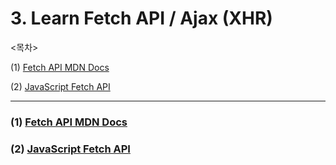 # 3. Learn Fetch API / Ajax (XHR)

<목차>

(1) [Fetch API MDN Docs](#1-fetch-api-mdn-docshttpsdevelopermozillaorgen-usdocswebapifetchapi)

(2) [JavaScript Fetch API](#2-javascript-fetch-apihttpswwwyoutubecomwatchv-zi0ea5o2oa)

---

### (1) [Fetch API MDN Docs](https://developer.mozilla.org/en-US/docs/Web/API/Fetch_API)

### (2) [JavaScript Fetch API](https://www.youtube.com/watch?v=-ZI0ea5O2oA)
